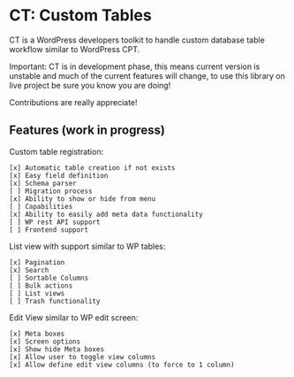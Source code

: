 # CT: Custom Tables #
CT is a WordPress developers toolkit to handle custom database table workflow similar to WordPress CPT.

Important: CT is in development phase, this means current version is unstable and much of the current features will change, to use this library on live project be sure you know you are doing!

Contributions are really appreciate!

## Features (work in progress) ##

Custom table registration:

    [x] Automatic table creation if not exists
    [x] Easy field definition
    [x] Schema parser
    [ ] Migration process
    [x] Ability to show or hide from menu
    [ ] Capabilities
    [x] Ability to easily add meta data functionality
    [ ] WP rest API support
    [ ] Frontend support

List view with support similar to WP tables:

    [x] Pagination
    [x] Search
    [ ] Sortable Columns
    [ ] Bulk actions
    [ ] List views
    [ ] Trash functionality

Edit View similar to WP edit screen:

    [x] Meta boxes
    [x] Screen options
    [x] Show hide Meta boxes
    [x] Allow user to toggle view columns
    [x] Allow define edit view columns (to force to 1 column)

